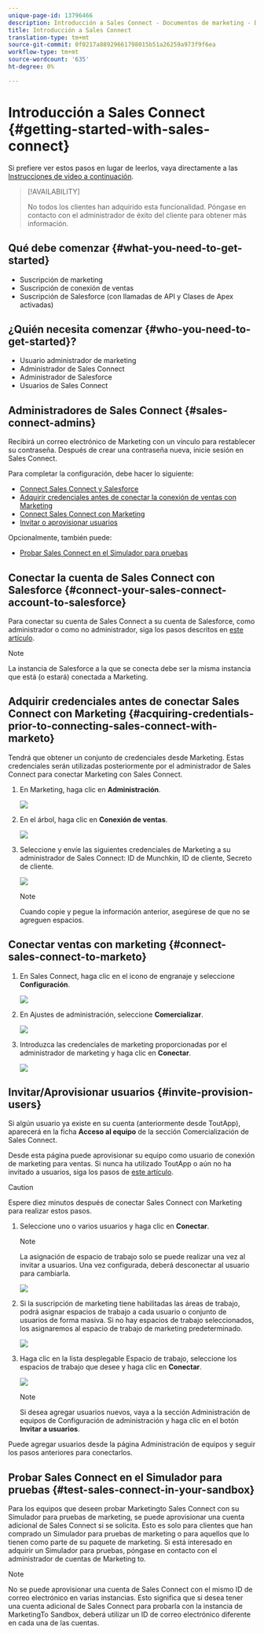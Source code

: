 ```yaml
---
unique-page-id: 13796466
description: Introducción a Sales Connect - Documentos de marketing - Documentación del producto
title: Introducción a Sales Connect
translation-type: tm+mt
source-git-commit: 0f0217a88929661798015b51a26259a973f9f6ea
workflow-type: tm+mt
source-wordcount: '635'
ht-degree: 0%

---
```



# Introducción a Sales Connect {#getting-started-with-sales-connect}

Si prefiere ver estos pasos en lugar de leerlos, vaya directamente a las [Instrucciones de video a continuación](#video).

>[!AVAILABILITY]
>
>No todos los clientes han adquirido esta funcionalidad. Póngase en contacto con el administrador de éxito del cliente para obtener más información.

## Qué debe comenzar {#what-you-need-to-get-started}

* Suscripción de marketing
* Suscripción de conexión de ventas
* Suscripción de Salesforce (con llamadas de API y Clases de Apex activadas)

## ¿Quién necesita comenzar {#who-you-need-to-get-started}?

* Usuario administrador de marketing
* Administrador de Sales Connect
* Administrador de Salesforce
* Usuarios de Sales Connect

## Administradores de Sales Connect {#sales-connect-admins}

Recibirá un correo electrónico de Marketing con un vínculo para restablecer su contraseña. Después de crear una contraseña nueva, inicie sesión en Sales Connect.

Para completar la configuración, debe hacer lo siguiente:

* [Connect Sales Connect y Salesforce](#sfdc)
* [Adquirir credenciales antes de conectar la conexión de ventas con Marketing](#acquire)
* [Connect Sales Connect con Marketing](#mkto)
* [Invitar o aprovisionar usuarios](#IPU)

Opcionalmente, también puede:

* [Probar Sales Connect en el Simulador para pruebas](#sandbox)

## Conectar la cuenta de Sales Connect con Salesforce {#connect-your-sales-connect-account-to-salesforce}

Para conectar su cuenta de Sales Connect a su cuenta de Salesforce, como administrador o como no administrador, siga los pasos descritos en [este artículo](http://docs.marketo.com/x/JwDb).

>[!NOTE]
>
>La instancia de Salesforce a la que se conecta debe ser la misma instancia que está (o estará) conectada a Marketing.

## Adquirir credenciales antes de conectar Sales Connect con Marketing {#acquiring-credentials-prior-to-connecting-sales-connect-with-marketo}

Tendrá que obtener un conjunto de credenciales desde Marketing. Estas credenciales serán utilizadas posteriormente por el administrador de Sales Connect para conectar Marketing con Sales Connect.

1. En Marketing, haga clic en **Administración**.

   ![](assets/one.png)

1. En el árbol, haga clic en **Conexión de ventas**.

   ![](assets/two.png)

1. Seleccione y envíe las siguientes credenciales de Marketing a su administrador de Sales Connect: ID de Munchkin, ID de cliente, Secreto de cliente.

   ![](assets/3.jpg)

   >[!NOTE]
   >
   >Cuando copie y pegue la información anterior, asegúrese de que no se agreguen espacios.

## Conectar ventas con marketing {#connect-sales-connect-to-marketo}

1. En Sales Connect, haga clic en el icono de engranaje y seleccione **Configuración**.

   ![](assets/four.png)

1. En Ajustes de administración, seleccione **Comercializar**.

   ![](assets/eight.png)

1. Introduzca las credenciales de marketing proporcionadas por el administrador de marketing y haga clic en **Conectar**.

   ![](assets/credentials.png)

## Invitar/Aprovisionar usuarios {#invite-provision-users}

Si algún usuario ya existe en su cuenta (anteriormente desde ToutApp), aparecerá en la ficha **Acceso al equipo** de la sección Comercialización de Sales Connect.

Desde esta página puede aprovisionar su equipo como usuario de conexión de marketing para ventas. Si nunca ha utilizado ToutApp o aún no ha invitado a usuarios, siga los pasos de [este artículo](http://docs.marketo.com/display/TOUT/Invite+Team+Members).

>[!CAUTION]
>
>Espere diez minutos después de conectar Sales Connect con Marketing para realizar estos pasos.

1. Seleccione uno o varios usuarios y haga clic en **Conectar**.

   >[!NOTE]
   >
   >La asignación de espacio de trabajo solo se puede realizar una vez al invitar a usuarios. Una vez configurada, deberá desconectar al usuario para cambiarla.

   ![](assets/users.png)

1. Si la suscripción de marketing tiene habilitadas las áreas de trabajo, podrá asignar espacios de trabajo a cada usuario o conjunto de usuarios de forma masiva. Si no hay espacios de trabajo seleccionados, los asignaremos al espacio de trabajo de marketing predeterminado.

   ![](assets/nine.jpg)

1. Haga clic en la lista desplegable Espacio de trabajo, seleccione los espacios de trabajo que desee y haga clic en **Conectar**.

   ![](assets/ten.png)

   >[!NOTE]
   >
   >Si desea agregar usuarios nuevos, vaya a la sección Administración de equipos de Configuración de administración y haga clic en el botón **Invitar a usuarios**.

Puede agregar usuarios desde la página Administración de equipos y seguir los pasos anteriores para conectarlos.

## Probar Sales Connect en el Simulador para pruebas {#test-sales-connect-in-your-sandbox}

Para los equipos que deseen probar Marketingto Sales Connect con su Simulador para pruebas de marketing, se puede aprovisionar una cuenta adicional de Sales Connect si se solicita. Esto es solo para clientes que han comprado un Simulador para pruebas de marketing o para aquellos que lo tienen como parte de su paquete de marketing. Si está interesado en adquirir un Simulador para pruebas, póngase en contacto con el administrador de cuentas de Marketing to.

>[!NOTE]
>
>No se puede aprovisionar una cuenta de Sales Connect con el mismo ID de correo electrónico en varias instancias. Esto significa que si desea tener una cuenta adicional de Sales Connect para probarla con la instancia de MarketingTo Sandbox, deberá utilizar un ID de correo electrónico diferente en cada una de las cuentas.
